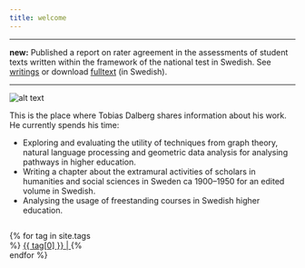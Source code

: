 ```yaml
---
title: welcome  
---
```


---

**new:** Published a report on rater agreement in the assessments of student texts written within the framework of the national test in Swedish. See [writings](https://tdalberg.github.io/writings/#reports) or download [fulltext](https://www.natprov.nordiska.uu.se/digitalAssets/557/c_557840-l_3-k_sviu36fulltext.pdf) (in Swedish).

---

![alt text](https://tdalberg.github.io/files/small_FotografJN6.jpg)

This is the place where Tobias Dalberg shares information about his work. He currently spends his time:

- Exploring and evaluating the utility of techniques from graph theory, natural language processing and geometric data analysis for analysing pathways in higher education.
- Writing a chapter about the extramural activities of scholars in humanities and social sciences in Sweden ca 1900&ndash;1950 for an edited volume in Swedish.
- Analysing the usage of freestanding courses in Swedish higher education.


<div style="width: 100%; display: table;">
    <div style="display: table-row">
        <div style="width: 30%; display: table-cell;"> <p>
    {% for tag in site.tags %}
    <!-- Here's a hack to generate a "tag cloud" where the size of
    the word is directly proportional to the number of posts with
    that tag. Thank you Ryan Palo at https://github.com/rpalo -->
    <a href="/tags/{{ tag[0] }}/" 
    style="font-size: {{ tag[1] | size | times: 2 | plus: 10 }}px">
        {{ tag[0] }} | 
    </a>
    {% endfor %}
</p> </div>
        <div style="display: table-cell;"> <script async src="https://cse.google.com/cse.js?cx=018083339573084129855:aqzq48shiey"></script>
<div class="gcse-search"></div> </div>
    </div>
</div>

